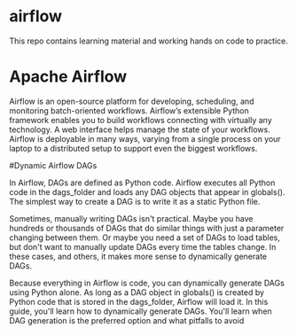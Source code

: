 # airflow
This repo contains learning material and working hands on code to practice.

# Apache Airflow
Airflow is an open-source platform for developing, scheduling, and monitoring batch-oriented workflows. Airflow’s extensible Python framework enables you to build workflows connecting with virtually any technology. A web interface helps manage the state of your workflows. Airflow is deployable in many ways, varying from a single process on your laptop to a distributed setup to support even the biggest workflows.

#Dynamic Airflow DAGs

In Airflow, DAGs are defined as Python code. Airflow executes all Python code in the dags_folder and loads any DAG objects that appear in globals(). The simplest way to create a DAG is to write it as a static Python file.

Sometimes, manually writing DAGs isn't practical. Maybe you have hundreds or thousands of DAGs that do similar things with just a parameter changing between them. Or maybe you need a set of DAGs to load tables, but don't want to manually update DAGs every time the tables change. In these cases, and others, it makes more sense to dynamically generate DAGs.

Because everything in Airflow is code, you can dynamically generate DAGs using Python alone. As long as a DAG object in globals() is created by Python code that is stored in the dags_folder, Airflow will load it. In this guide, you'll learn how to dynamically generate DAGs. You'll learn when DAG generation is the preferred option and what pitfalls to avoid
